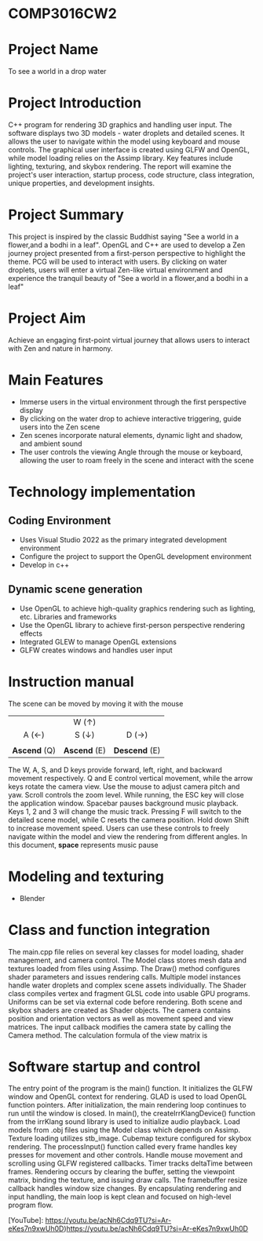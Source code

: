 # COMP3016CW2
# Project Name
To see a world in a drop water
# Project Introduction  
C++ program for rendering 3D graphics and handling user input. The software displays two 3D models - water droplets and detailed scenes. It allows the user to navigate within the model using keyboard and mouse controls. The graphical user interface is created using GLFW and OpenGL, while model loading relies on the Assimp library. Key features include lighting, texturing, and skybox rendering. The report will examine the project's user interaction, startup process, code structure, class integration, unique properties, and development insights.
# Project Summary
This project is inspired by the classic Buddhist saying "See a world in a flower,and a bodhi in a leaf". OpenGL and C++ are used to develop a Zen journey project presented from a first-person
perspective to highlight the theme. PCG will be used to interact with users. By clicking on water
droplets, users will enter a virtual Zen-like virtual environment and experience the tranquil beauty of "See a world in a flower,and a bodhi in a leaf"
# Project Aim
Achieve an engaging first-point virtual journey that allows users to interact with Zen
and nature in harmony.
# Main Features
- Immerse users in the virtual environment through the first perspective display
- By clicking on the water drop to achieve interactive triggering, guide users into the Zen scene
- Zen scenes incorporate natural elements, dynamic light and shadow, and ambient sound
- The user controls the viewing Angle through the mouse or keyboard, allowing the user to roam
freely in the scene and interact with the scene
# Technology implementation
## Coding Environment
- Uses Visual Studio 2022 as the primary integrated development environment
- Configure the project to support the OpenGL development environment
-  Develop in c++
## Dynamic scene generation
- Use OpenGL to achieve high-quality graphics rendering such as lighting, etc.
Libraries and frameworks
- Use the OpenGL library to achieve first-person perspective rendering effects
- Integrated GLEW to manage OpenGL extensions
- GLFW creates windows and handles user input
# Instruction manual
The scene can be moved by moving it with the mouse  

|      |        |      |
|:----:|:------:|:----:|
|         | W (↑) |         |  
| A (←) | S (↓) | D (→) |
|         |                |         |
| **Ascend** (Q) | **Ascend** (E) | **Descend** (E)  |  


The W, A, S, and D keys provide forward, left, right, and backward movement respectively. Q and E control vertical movement, while the arrow keys rotate the camera view. Use the mouse to adjust camera pitch and yaw. Scroll controls the zoom level.
While running, the ESC key will close the application window. Spacebar pauses background music playback. Keys 1, 2 and 3 will change the music track. Pressing F will switch to the detailed scene model, while C resets the camera position. Hold down Shift to increase movement speed. Users can use these controls to freely navigate within the model and view the rendering from different angles.
In this document, **space** represents music pause

# Modeling and texturing
- Blender

# Class and function integration
The main.cpp file relies on several key classes for model loading, shader management, and camera control.
The Model class stores mesh data and textures loaded from files using Assimp. The Draw() method configures shader parameters and issues rendering calls. Multiple model instances handle water droplets and complex scene assets individually.
The Shader class compiles vertex and fragment GLSL code into usable GPU programs. Uniforms can be set via external code before rendering. Both scene and skybox shaders are created as Shader objects.
The camera contains position and orientation vectors as well as movement speed and view matrices. The input callback modifies the camera state by calling the Camera method. The calculation formula of the view matrix is
# Software startup and control
The entry point of the program is the main() function. It initializes the GLFW window and OpenGL context for rendering. GLAD is used to load OpenGL function pointers. After initialization, the main rendering loop continues to run until the window is closed.
In main(), the createIrrKlangDevice() function from the irrKlang sound library is used to initialize audio playback. Load models from .obj files using the Model class which depends on Assimp. Texture loading utilizes stb_image. Cubemap texture configured for skybox rendering.
The processInput() function called every frame handles key presses for movement and other controls. Handle mouse movement and scrolling using GLFW registered callbacks. Timer tracks deltaTime between frames.
Rendering occurs by clearing the buffer, setting the viewpoint matrix, binding the texture, and issuing draw calls. The framebuffer resize callback handles window size changes. By encapsulating rendering and input handling, the main loop is kept clean and focused on high-level program flow.  

[YouTube]: https://youtu.be/acNh6Cdq9TU?si=Ar-eKes7n9xwUh0D)https://youtu.be/acNh6Cdq9TU?si=Ar-eKes7n9xwUh0D
